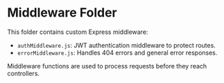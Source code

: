 # Middleware Folder

This folder contains custom Express middleware:

- `authMiddleware.js`: JWT authentication middleware to protect routes.
- `errorMiddleware.js`: Handles 404 errors and general error responses.

Middleware functions are used to process requests before they reach controllers.
